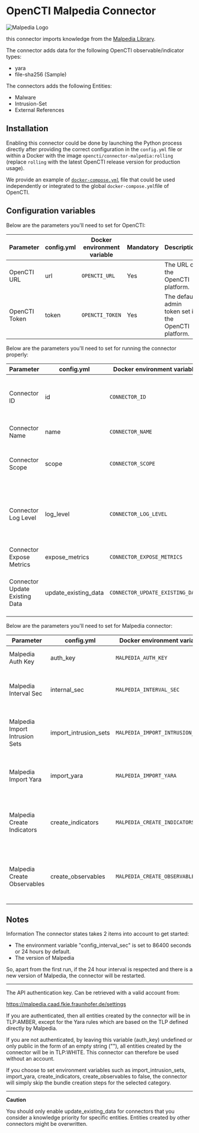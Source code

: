 # OpenCTI Malpedia Connector

![Malpedia Logo](https://malpedia.caad.fkie.fraunhofer.de/static/malpediasite/logo.png)

this connector imports knowledge from the [Malpedia Library](https://malpedia.caad.fkie.fraunhofer.de/).

The connector adds data for the following OpenCTI observable/indicator types:

* yara
* file-sha256 (Sample)

The connectors adds the following Entities:

* Malware
* Intrusion-Set
* External References

## Installation

Enabling this connector could be done by launching the Python process directly after providing the correct configuration in the `config.yml` file or within a
Docker with the image `opencti/connector-malpedia:rolling` (replace `rolling` with the latest OpenCTI release version for production usage).

We provide an example of [`docker-compose.yml`](docker-compose.yml) file that could be used independently or integrated to the global `docker-compose.yml`file of OpenCTI.

## Configuration variables

Below are the parameters you'll need to set for OpenCTI:

| Parameter     | config.yml | Docker environment variable | Mandatory | Description                                          |
|---------------|------------|-----------------------------|-----------|------------------------------------------------------|
| OpenCTI URL   | url        | `OPENCTI_URL`               | Yes       | The URL of the OpenCTI platform.                     |
| OpenCTI Token | token      | `OPENCTI_TOKEN`             | Yes       | The default admin token set in the OpenCTI platform. |

Below are the parameters you'll need to set for running the connector properly:

| Parameter                      | config.yml           | Docker environment variable      | Default    | Mandatory | Description                                                                            |
|--------------------------------|----------------------|----------------------------------|------------|-----------|----------------------------------------------------------------------------------------|
| Connector ID                   | id                   | `CONNECTOR_ID`                   | /          | Yes       | A unique `UUIDv4` identifier for this connector instance.                              |
| Connector Name                 | name                 | `CONNECTOR_NAME`                 | `Malpedia` | Yes       | Name of the connector.                                                                 |
| Connector Scope                | scope                | `CONNECTOR_SCOPE`                | `malpedia` | Yes       | Must be `malpedia`, not used in this connector.                                        |
| Connector Log Level            | log_level            | `CONNECTOR_LOG_LEVEL`            | /          | Yes       | Determines the verbosity of the logs. Options are `debug`, `info`, `warn`, or `error`. |
| Connector Expose Metrics       | expose_metrics       | `CONNECTOR_EXPOSE_METRICS`       | `false`    | Yes       | If `True` use metrics.                                                                 |
| Connector Update Existing Data | update_existing_data | `CONNECTOR_UPDATE_EXISTING_DATA` | `false`    | Yes       | This will allow the connector to overwrite existing entries                            |

Below are the parameters you'll need to set for Malpedia connector:

| Parameter                      | config.yml            | Docker environment variable      | Default | Mandatory | Description                                                             |
|--------------------------------|-----------------------|----------------------------------|---------|-----------|-------------------------------------------------------------------------|
| Malpedia Auth Key              | auth_key              | `MALPEDIA_AUTH_KEY`              | /       | Yes       | API authentication key                                                  |
| Malpedia Interval Sec          | internal_sec          | `MALPEDIA_INTERVAL_SEC`          | `86400` | Yes       | Interval in seconds before a new import is considered                   |
| Malpedia Import Intrusion Sets | import_intrusion_sets | `MALPEDIA_IMPORT_INTRUSION_SETS` | `true`  | Yes       | Choose if you want to import Intrusion-Sets from Malpedia               |
| Malpedia Import Yara           | import_yara           | `MALPEDIA_IMPORT_YARA`           | `true`  | Yes       | Choose if you want to import Yara rules from Malpedia                   |
| Malpedia Create Indicators     | create_indicators     | `MALPEDIA_CREATE_INDICATORS`     | `true`  | Yes       | Choose if you want to create Indicators Sample (File) from Malpedia     |
| Malpedia Create Observables    | create_observables    | `MALPEDIA_CREATE_OBSERVABLES`    | `true`  | Yes       | Choose if you want to create Observables Sample (File) from Malpedia    |


## Notes

Information The connector states takes 2 items into account to get started:
- The environment variable "config_interval_sec" is set to 86400 seconds or 24 hours by default.
- The version of Malpedia

So, apart from the first run, if the 24 hour interval is respected and there is a new version of Malpedia, the connector will be restarted.

---
The API authentication key. Can be retrieved with a valid account from:

https://malpedia.caad.fkie.fraunhofer.de/settings

If you are authenticated, then all entities created by the connector will be in TLP:AMBER, except for the Yara rules which are based on the TLP defined directly by Malpedia.

If you are not authenticated, by leaving this variable (auth_key) undefined or only public in the form of an empty string (""), all entities created by the connector will be in TLP:WHITE. This connector can therefore be used without an account.

If you choose to set environment variables such as import_intrusion_sets, import_yara, create_indicators, create_observables to false, the connector will simply skip the bundle creation steps for the selected category.

---
**Caution**

You should only enable update_existing_data for connectors that you consider a knowledge priority for specific entities. Entities created by other connectors might be overwritten.
